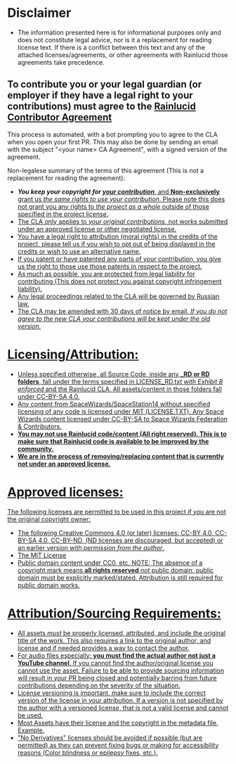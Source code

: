 # Disclaimer
- The information presented here is for informational purposes only and does not constitute legal advice, nor is it a replacement for reading license text. If there is a conflict between this text and any of the attached licenses/agreements, or other agreements with Rainlucid those agreements take precedence.

## To contribute you or your legal guardian (or employer if they have a legal right to your contributions) must agree to the [Rainlucid Contributor Agreement](https://github.com/Rainlucid/raincidation/blob/main/CLA.md) 

This process is automated, with a bot prompting you to agree to the CLA when you open your first PR. This may also be done by sending an email with the subject "\<your name\> CA Agreement", with a signed version of the agreement.

Non-legalese summary of the terms of this agreement (This is not a replacement for reading the agreement):
- __*You keep your copyright for <u>your contribution*__, and **Non-exclusively** grant us *the same rights to use your contribution*. Please note this does not grant you any rights to *the project as a whole* outside of those specified in the project license.
- The CLA only applies to *your original contributions*, not works submitted under an approved license or other negotiated license.
- You have a legal right to attribution (moral rights) in the credits of the project, please tell us if you wish to opt out of being displayed in the credits or wish to use an alternative name.
- If you patent or have patented any parts of your contribution, you give us the right to those use those patents in respect to the project.
- As much as possible, you are protected from legal liability for contributing (This does not protect you against copyright infringement liability).
- Any legal proceedings related to the CLA will be governed by Russian law.
- The CLA may be amended with 30 days of notice by email. *If you do not agree to the new CLA your contributions will be kept under the old version.*

# Licensing/Attribution:
- Unless specified otherwise, all Source Code, inside any **\_RD or RD folders**, fall under the terms specified in [LICENSE_RD.txt](https://github.com/Rainlucid/raincidation/blob/main/LICENSE_RD.txt) *with Exhibit B enforced* and the [Rainlucid CLA](https://github.com/Rainlucid/raincidation/blob/main/CLA.md). All assets/content in those folders fall under CC-BY-SA 4.0.
- Any content from SpaceWizards/SpaceStation14 without specified licensing of any code is licensed under MIT (LICENSE.TXT). Any Space Wizards content licensed under CC-BY-SA to Space Wizards Federation & Contributors.
- __**You may not use Rainlucid code/content (All right reserved). This is to make sure that Rainlucid code is available to be improved by the community.**__
- **We are in the process of removing/replacing content that is currently not under an approved license.**

# Approved licenses:
The following licenses are permitted to be used in this project if you are not the original copyright owner:
- The following Creative Commons 4.0 (or later) licenses: [CC-BY 4.0](https://creativecommons.org/licenses/by/4.0/legalcode.en), [CC-BY-SA 4.0](https://creativecommons.org/licenses/by-sa/4.0/legalcode.en), [CC-BY-ND](https://creativecommons.org/licenses/by-nd/4.0/legalcode.en), (ND licenses are discouraged, but accepted) or an earlier version with *permission from the author*.
- [The MIT License](https://opensource.org/license/MIT)
- Public domain content under [CC0](https://creativecommons.org/public-domain/cc0/), etc. NOTE: The absence of a copyright mark means **all rights reserved** *not* public domain, public domain must be explicitly marked/stated. Attribution is still required for public domain works.

# Attribution/Sourcing Requirements:
- All assets *must* be properly licensed, attributed, and include the original title of the work. This also requires a link to the original author, and license and if needed provides a way to contact the author.
- For audio files especially: **you must find the actual author not just a YouTube channel**. <u>If you cannot find the author/original license you cannot use the asset.</u> Failure to be able to provide sourcing information will result in your PR being closed and potentially barring from future contributions depending on the severity of the situation.
- License versioning is important, make sure to include the correct version of the license in your attribution. If a version is not specified by the author with a versioned license, that is not a valid license and cannot be used.
- Most Assets have their license and the copyright in the metadata file. [Example](https://github.com/space-wizards/space-station-14/blob/master/Resources/Textures/Objects/Tools/crowbar.rsi/meta.json).
- "No Derivatives" licenses should be avoided if possible (but are permitted) as they can prevent fixing bugs or making for accessibility reasons (Color blindness or epilepsy fixes, etc.).
